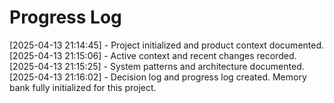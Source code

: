 # Progress Log

[2025-04-13 21:14:45] - Project initialized and product context documented.
[2025-04-13 21:15:06] - Active context and recent changes recorded.
[2025-04-13 21:15:25] - System patterns and architecture documented.
[2025-04-13 21:16:02] - Decision log and progress log created. Memory bank fully initialized for this project.